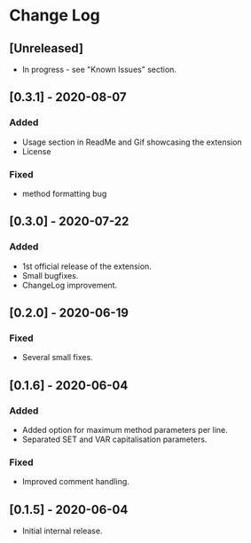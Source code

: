 # Change Log

## [Unreleased]
- In progress - see "Known Issues" section.

## [0.3.1] - 2020-08-07
### Added
- Usage section in ReadMe and Gif showcasing the extension
- License

### Fixed
- method formatting bug

## [0.3.0] - 2020-07-22
### Added
- 1st official release of the extension.
- Small bugfixes.
- ChangeLog improvement.

## [0.2.0] - 2020-06-19
### Fixed
- Several small fixes.

## [0.1.6] - 2020-06-04
### Added
- Added option for maximum method parameters per line.
- Separated SET and VAR capitalisation parameters.
### Fixed
- Improved comment handling.

## [0.1.5] - 2020-06-04
- Initial internal release.
